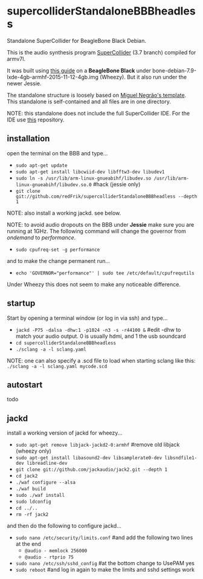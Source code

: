 # supercolliderStandaloneBBBheadless
Standalone SuperCollider for BeagleBone Black Debian.

This is the audio synthesis program [SuperCollider](http://github.com/supercollider/supercollider) (3.7 branch) compiled for armv7l.

It was built using [this guide](http://supercollider.github.io/development/building-beagleboneblack) on a **BeagleBone Black** under bone-debian-7.9-lxde-4gb-armhf-2015-11-12-4gb.img (Wheezy). But it also run under the newer Jessie.

The standalone structure is loosely based on [Miguel Negrão's template](https://github.com/miguel-negrao/scStandalone). This standalone is self-contained and all files are in one directory.

NOTE: this standalone does not include the full SuperCollider IDE. For the IDE use [this](https://github.com/redFrik/supercolliderStandaloneBBB) repository.

installation
--

open the terminal on the BBB and type...

* `sudo apt-get update`
* `sudo apt-get install libcwiid-dev libfftw3-dev libudev1`
* `sudo ln -s /usr/lib/arm-linux-gnueabihf/libudev.so /usr/lib/arm-linux-gnueabihf/libudev.so.0` #hack (jessie only)
* `git clone git://github.com/redFrik/supercolliderStandaloneBBBheadless --depth 1`

NOTE: also install a working jackd.  see below.

NOTE: to avoid audio dropouts on the BBB under **Jessie** make sure you are running at 1GHz. The following command will change the governor from *ondemand* to *performance*.

* `sudo cpufreq-set -g performance`

and to make the change permanent run...

* `echo 'GOVERNOR="performance"' | sudo tee /etc/default/cpufrequtils`

Under Wheezy this does not seem to make any noticeable difference.

startup
--

Start by opening a terminal window (or log in via ssh) and type...

* `jackd -P75 -dalsa -dhw:1 -p1024 -n3 -s -r44100 &` #edit -dhw to match your audio output. 0 is usually hdmi, and 1 the usb soundcard
* `cd supercolliderStandaloneBBBheadless`
* `./sclang -a -l sclang.yaml`

NOTE: one can also specify a .scd file to load when starting sclang like this: `./sclang -a -l sclang.yaml mycode.scd`

autostart
--

todo

jackd
--

install a working version of jackd for wheezy...

* `sudo apt-get remove libjack-jackd2-0:armhf` #remove old libjack (wheezy only)
* `sudo apt-get install libasound2-dev libsamplerate0-dev libsndfile1-dev libreadline-dev`
* `git clone git://github.com/jackaudio/jack2.git --depth 1`
* `cd jack2`
* `./waf configure --alsa`
* `./waf build`
* `sudo ./waf install`
* `sudo ldconfig`
* `cd ../..`
* `rm -rf jack2`

and then do the following to configure jackd...

* `sudo nano /etc/security/limits.conf` #and add the following two lines at the end
  * `@audio - memlock 256000`
  * `@audio - rtprio 75`
* `sudo nano /etc/ssh/sshd_config` #at the bottom change to UsePAM yes
* `sudo reboot` #and log in again to make the limits and sshd settings work
